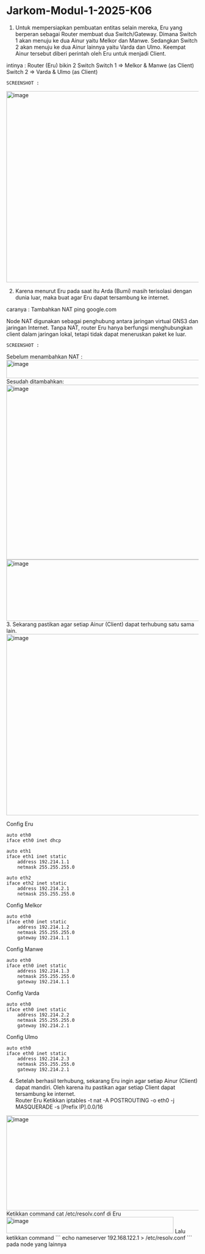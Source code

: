 ﻿# Jarkom-Modul-1-2025-K06
1. Untuk mempersiapkan pembuatan entitas selain mereka, Eru yang berperan sebagai Router membuat dua Switch/Gateway. Dimana Switch 1 akan menuju ke dua Ainur yaitu Melkor dan Manwe. Sedangkan Switch 2 akan menuju ke dua Ainur lainnya yaitu Varda dan Ulmo. Keempat Ainur tersebut diberi perintah oleh Eru untuk menjadi Client.

intinya : 
Router (Eru) bikin 2 Switch
Switch 1 => Melkor & Manwe (as Client)
Switch 2 => Varda & Ulmo (as Client)

	SCREENSHOT : 

<img width="749" height="501" alt="image" src="https://github.com/user-attachments/assets/962767f2-dd7e-4d71-a08f-8bac84ffff9f" />


2. Karena menurut Eru pada saat itu Arda (Bumi) masih terisolasi dengan dunia luar, maka buat agar Eru dapat tersambung ke internet.

caranya : 
	Tambahkan NAT
	ping google.com

Node NAT digunakan sebagai penghubung antara jaringan virtual GNS3 dan jaringan Internet. Tanpa NAT, router Eru hanya berfungsi menghubungkan client dalam jaringan lokal, tetapi tidak dapat meneruskan paket ke luar.

	SCREENSHOT : 
Sebelum menambahkan NAT :  
<img width="711" height="48" alt="image" src="https://github.com/user-attachments/assets/027e3c63-c9a2-42de-8b1c-60e17293b446" />  
Sesudah ditambahkan:  
<img width="628" height="458" alt="image" src="https://github.com/user-attachments/assets/f5683653-35cc-4bb8-b398-62c3f9b16a4d" />  
<img width="802" height="161" alt="image" src="https://github.com/user-attachments/assets/931c63d5-64ec-4fcb-8869-104eec214794" />  
3. Sekarang pastikan agar setiap Ainur (Client) dapat terhubung satu sama lain.  
<img width="505" height="475" alt="image" src="https://github.com/user-attachments/assets/fef55ca9-6366-4417-b2fc-21631003f9f6" />

Config Eru
```
auto eth0
iface eth0 inet dhcp

auto eth1
iface eth1 inet static
	address 192.214.1.1
	netmask 255.255.255.0

auto eth2
iface eth2 inet static
	address 192.214.2.1
	netmask 255.255.255.0
```

Config Melkor
```
auto eth0
iface eth0 inet static
	address 192.214.1.2
	netmask 255.255.255.0
	gateway 192.214.1.1
```
Config Manwe
```
auto eth0
iface eth0 inet static
	address 192.214.1.3
	netmask 255.255.255.0
	gateway 192.214.1.1
```
Config Varda
```
auto eth0
iface eth0 inet static
	address 192.214.2.2
	netmask 255.255.255.0
	gateway 192.214.2.1
```
Config Ulmo
```
auto eth0
iface eth0 inet static
	address 192.214.2.3
	netmask 255.255.255.0
	gateway 192.214.2.1
```  

4. Setelah berhasil terhubung, sekarang Eru ingin agar setiap Ainur (Client) dapat mandiri. Oleh karena itu pastikan agar setiap Client dapat tersambung ke internet.  
Router Eru
Ketikkan iptables -t nat -A POSTROUTING -o eth0 -j MASQUERADE -s [Prefix IP].0.0/16  
<img width="810" height="249" alt="image" src="https://github.com/user-attachments/assets/cbd6790b-e927-4c51-9820-990945c40e44" />
Ketikkan command cat /etc/resolv.conf di Eru  
<img width="438" height="43" alt="image" src="https://github.com/user-attachments/assets/6965a20f-4619-4dd8-9321-e6336ed217a8" />
Lalu ketikkan command
```
echo nameserver 192.168.122.1 > /etc/resolv.conf
```
pada node yang lainnya 





















